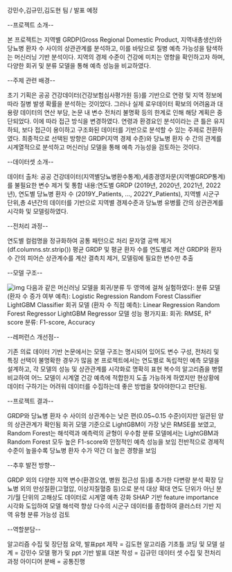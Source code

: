 강민수,김규민,김도현 팀 / 발표 예정

--프로젝트 소개--

본 프로젝트는 지역별 GRDP(Gross Regional Domestic Product, 지역내총생산)와 당뇨병 환자 수 사이의 상관관계를 분석하고, 이를 바탕으로 질병 예측 가능성을 탐색하는 머신러닝 기반 분석이다. 
지역의 경제 수준이 건강에 미치는 영향을 확인하고자 하며, 다양한 회귀 및 분류 모델을 통해 예측 성능을 비교하였다.

--주제 관련 배경--

초기 기획은 공공 건강데이터(건강보험심사평가원 등)를 기반으로 연령 및 지역 정보에 따라 질병 발생 확률을 분석하는 것이었다. 
그러나 실제 로우데이터 확보의 어려움과 대용량 데이터의 연산 부담, 논문 내 변수 전처리 불명확 등의 한계로 인해 해당 계획은 중단되었다.
이에 따라 접근 방식을 변경하였다. 
연령과 환경요인 분석이라는 큰 틀은 유지하되, 보다 접근이 용이하고 구조화된 데이터를 기반으로 분석할 수 있는 주제로 전환하였다. 
최종적으로 선택된 방향은 GRDP(지역 경제 수준)와 당뇨병 환자 수 간의 관계를 시계열적으로 분석하고 머신러닝 모델을 통해 예측 가능성을 검토하는 것이다.

--데이터셋 소개--

데이터 출처: 공공 건강데이터(지역별당뇨병환수통계),세종경영자문(지역별GRDP통계)를 불필요한 변수 제거 및 통합 
내용:연도별 GRDP (2019년, 2020년, 2021년, 2022년), 연도별 당뇨병 환자 수 (2019Y_Patients, ..., 2022Y_Patients),
지역별 시군구 단위,총 4년간의 데이터를 기반으로 지역별 경제수준과 당뇨병 유병률 간의 상관관계를 시각화 및 모델링하였다.

--전처리 과정--

연도별 컬럼명을 정규화하여 공통 패턴으로 처리
문자열 공백 제거 (df.columns.str.strip())
평균 GRDP 및 평균 환자 수를 연도별로 계산
GRDP와 환자 수 간의 피어슨 상관계수를 계산
결측치 제거, 모델링에 필요한 변수만 추출

--모델 구조--

![img](https://drive.google.com/uc?export=view&id=1_sz3spCCHsFXDNZFdNpIqpgF_AL0S9YW)
다음과 같은 머신러닝 모델을 회귀/분류 두 영역에 걸쳐 실험하였다:
분류 모델 (환자 수 증가 여부 예측):
Logistic Regression
Random Forest Classifier
LightGBM Classifier
회귀 모델 (환자 수 직접 예측):
Linear Regression
Random Forest Regressor
LightGBM Regressor
모델 성능 평가지표:
회귀: RMSE, R² score
분류: F1-score, Accuracy

--레퍼런스 개선점--

기존 의료 데이터 기반 논문에서는 모델 구조는 명시되어 있어도 변수 구성, 전처리 및 특징 선택이 불명확한 경우가 많음
본 프로젝트에서는 연도별로 독립적인 예측 모델을 설계하고, 각 모델의 성능 및 상관관계를 시각화로 명확히 표현
복수의 알고리즘을 병렬 비교하여 어느 모델이 시계열 건강 예측에 적합한지 도출 가능하게 하였지만 현상황에 데이터 구하기는 어려워
데이터를 수집하는데 좋은 방법을 찾아야한다고 판단됨.

--프로젝트 결과--

GRDP와 당뇨병 환자 수 사이의 상관계수는 낮은 편(0.05~0.15 수준)이지만 일관된 양의 상관관계가 확인됨
회귀 모델 기준으로 LightGBM이 가장 낮은 RMSE를 보였고, Random Forest는 해석력과 예측력의 균형이 우수함
분류 모델에서는 LightGBM과 Random Forest 모두 높은 F1-score와 안정적인 예측 성능을 보임
전반적으로 경제적 수준이 높을수록 당뇨병 환자 수가 약간 더 높은 경향을 보임

--추후 발전 방향--

GRDP 외의 다양한 지역 변수(환경오염, 병원 접근성 등)를 추가한 다변량 분석 확장
당뇨병 외의 만성질환(고혈압, 이상지질혈증 등)으로 분석 대상 확대
연도 단위가 아닌 분기/월 단위의 고해상도 데이터로 시계열 예측 강화
SHAP 기반 feature importance 시각화 도입하여 모델 해석력 향상
다수의 시군구 데이터를 종합하여 클러스터 기반 지역 유형 분류 가능성 검토

--역할분담--

알고리즘 수집 및 장단점 요약, 발표ppt 제작 = 김도현
알고리즘 기초틀 코딩 및 모델 설계 = 강민수
모델 평가 및 ppt 기반 발표 대본 작성 = 김규민
데이터 셋 수집 및 전처리 과정 아이디어 분배 = 공통진행
